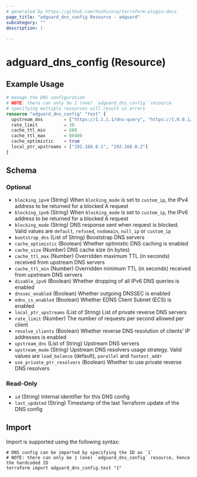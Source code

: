 ```yaml
---
# generated by https://github.com/hashicorp/terraform-plugin-docs
page_title: "adguard_dns_config Resource - adguard"
subcategory: ""
description: |-
  
---
```


# adguard_dns_config (Resource)



## Example Usage

```terraform
# manage the DNS configuration
# NOTE: there can only be 1 (one) `adguard_dns_config` resource
# specifying multiple resources will result in errors
resource "adguard_dns_config" "test" {
  upstream_dns        = ["https://1.1.1.1/dns-query", "https://1.0.0.1/dns-query"]
  rate_limit          = 30
  cache_ttl_min       = 600
  cache_ttl_max       = 86400
  cache_optimistic    = true
  local_ptr_upstreams = ["192.168.0.1", "192.168.0.2"]
}
```

<!-- schema generated by tfplugindocs -->
## Schema

### Optional

- `blocking_ipv4` (String) When `blocking_mode` is set to `custom_ip`, the IPv4 address to be returned for a blocked A request
- `blocking_ipv6` (String) When `blocking_mode` is set to `custom_ip`, the IPv6 address to be returned for a blocked A request
- `blocking_mode` (String) DNS response sent when request is blocked. Valid values are `default`, `refused`, `nxdomain`, `null_ip` or `custom_ip`
- `bootstrap_dns` (List of String) Booststrap DNS servers
- `cache_optimistic` (Boolean) Whether optimistic DNS caching is enabled
- `cache_size` (Number) DNS cache size (in bytes)
- `cache_ttl_max` (Number) Overridden maximum TTL (in seconds) received from upstream DNS servers
- `cache_ttl_min` (Number) Overridden minimum TTL (in seconds) received from upstream DNS servers
- `disable_ipv6` (Boolean) Whether dropping of all IPv6 DNS queries is enabled
- `dnssec_enabled` (Boolean) Whether outgoing DNSSEC is enabled
- `edns_cs_enabled` (Boolean) Whether EDNS Client Subnet (ECS) is enabled
- `local_ptr_upstreams` (List of String) List of private reverse DNS servers
- `rate_limit` (Number) The number of requests per second allowed per client
- `resolve_clients` (Boolean) Whether reverse DNS resolution of clients' IP addresses is enabled
- `upstream_dns` (List of String) Upstream DNS servers
- `upstream_mode` (String) Upstream DNS resolvers usage strategy. Valid values are `load_balance` (default), `parallel` and `fastest_addr`
- `use_private_ptr_resolvers` (Boolean) Whether to use private reverse DNS resolvers

### Read-Only

- `id` (String) Internal identifier for this DNS config
- `last_updated` (String) Timestamp of the last Terraform update of the DNS config

## Import

Import is supported using the following syntax:

```shell
# DNS config can be imported by specifying the ID as `1`
# NOTE: there can only be 1 (one) `adguard_dns_config` resource, hence the hardcoded ID
terraform import adguard_dns_config.test "1"
```
